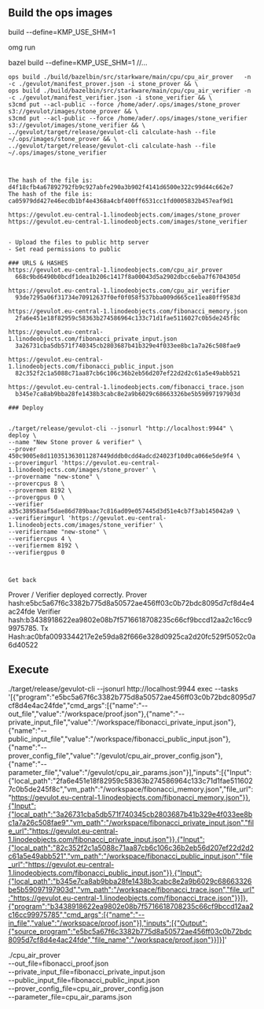 
## Build the ops images



build --define=KMP_USE_SHM=1

omg run



bazel build --define=KMP_USE_SHM=1 //...

```
ops build ./build/bazelbin/src/starkware/main/cpu/cpu_air_prover   -n -c ./gevulot/manifest_prover.json -i stone_prover && \
ops build ./build/bazelbin/src/starkware/main/cpu/cpu_air_verifier -n -c ./gevulot/manifest_verifier.json -i stone_verifier && \
s3cmd put --acl-public --force /home/ader/.ops/images/stone_prover s3://gevulot/images/stone_prover && \
s3cmd put --acl-public --force /home/ader/.ops/images/stone_verifier s3://gevulot/images/stone_verifier && \
../gevulot/target/release/gevulot-cli calculate-hash --file ~/.ops/images/stone_prover && \
../gevulot/target/release/gevulot-cli calculate-hash --file ~/.ops/images/stone_verifier



The hash of the file is: d4f18cfb4a67892792fb9c927abfe290a3b902f4141d6500e322c99d44c662e7
The hash of the file is: ca05979dd427e46ecdb1bf4e4368a4cbf400ff6531cc1fd0005832b457eaf9d1

https://gevulot.eu-central-1.linodeobjects.com/images/stone_prover
https://gevulot.eu-central-1.linodeobjects.com/images/stone_verifier


- Upload the files to public http server
- Set read permissions to public

### URLS & HASHES
https://gevulot.eu-central-1.linodeobjects.com/cpu_air_prover
  668c9bd6490b0bcdf1dea1b206c1417f8a00043d5a2902dbcc6eba7f6704305d

https://gevulot.eu-central-1.linodeobjects.com/cpu_air_verifier
  93de7295a06f31734e70912637f0ef0f058f537bba009d665ce11ea80ff9583d

https://gevulot.eu-central-1.linodeobjects.com/fibonacci_memory.json
  2fa6e451e18f82959c58363b274586964c133c71d1fae5116027c0b5de245f8c

https://gevulot.eu-central-1.linodeobjects.com/fibonacci_private_input.json
  3a26731cba5db571f740345cb2803687b41b329e4f033ee8bc1a7a26c508fae9
  
https://gevulot.eu-central-1.linodeobjects.com/fibonacci_public_input.json
  82c352f2c1a5088c71aa87cb6c106c36b2eb56d207ef22d2d2c61a5e49abb521

https://gevulot.eu-central-1.linodeobjects.com/fibonacci_trace.json
  b345e7ca8ab9bba28fe1438b3cabc8e2a9b6029c68663326be5b59097197903d

### Deploy


./target/release/gevulot-cli --jsonurl "http://localhost:9944" \
deploy \
--name "New Stone prover & verifier" \
--prover 450c9005e8d110351363011287449dddb0cdd4adcd24023f10d0ca066e5de9f4 \
--proverimgurl 'https://gevulot.eu-central-1.linodeobjects.com/images/stone_prover' \
--provername "new-stone" \
--provercpus 8 \
--provermem 8192 \
--provergpus 0 \
--verifier a35c38958aaf5dae86d789baac7c816ad09e057445d3d51e4cb7f3ab145042a9 \
--verifierimgurl 'https://gevulot.eu-central-1.linodeobjects.com/images/stone_verifier' \
--verifiername "new-stone" \
--verifiercpus 4 \
--verifiermem 8192 \
--verifiergpus 0



Get back
```
Prover / Verifier deployed correctly.
Prover hash:e5bc5a67f6c3382b775d8a50572ae456ff03c0b72bdc8095d7cf8d4e4ac24fde
Verifier hash:b3438918622ea9802e08b7f5716618708235c66cf9bccd12aa2c16cc99975785.
Tx Hash:ac0bfa0093344217e2e59da82f666e328d0925ca2d20fc529f5052c0a6d40522

## Execute

./target/release/gevulot-cli --jsonurl http://localhost:9944  exec --tasks '[{"program":"e5bc5a67f6c3382b775d8a50572ae456ff03c0b72bdc8095d7cf8d4e4ac24fde","cmd_args":[{"name":"--out_file","value":"/workspace/proof.json"},{"name":"--private_input_file","value":"/workspace/fibonacci_private_input.json"},{"name":"--public_input_file","value":"/workspace/fibonacci_public_input.json"},{"name":"--prover_config_file","value":"/gevulot/cpu_air_prover_config.json"},{"name":"--parameter_file","value":"/gevulot/cpu_air_params.json"}],"inputs":[{"Input":{"local_path":"2fa6e451e18f82959c58363b274586964c133c71d1fae5116027c0b5de245f8c","vm_path":"/workspace/fibonacci_memory.json","file_url":"https://gevulot.eu-central-1.linodeobjects.com/fibonacci_memory.json"}},{"Input":{"local_path":"3a26731cba5db571f740345cb2803687b41b329e4f033ee8bc1a7a26c508fae9","vm_path":"/workspace/fibonacci_private_input.json","file_url":"https://gevulot.eu-central-1.linodeobjects.com/fibonacci_private_input.json"}},{"Input":{"local_path":"82c352f2c1a5088c71aa87cb6c106c36b2eb56d207ef22d2d2c61a5e49abb521","vm_path":"/workspace/fibonacci_public_input.json","file_url":"https://gevulot.eu-central-1.linodeobjects.com/fibonacci_public_input.json"}},{"Input":{"local_path":"b345e7ca8ab9bba28fe1438b3cabc8e2a9b6029c68663326be5b59097197903d","vm_path":"/workspace/fibonacci_trace.json","file_url":"https://gevulot.eu-central-1.linodeobjects.com/fibonacci_trace.json"}}]},{"program":"b3438918622ea9802e08b7f5716618708235c66cf9bccd12aa2c16cc99975785","cmd_args":[{"name":"--in_file","value":"/workspace/proof.json"}],"inputs":[{"Output":{"source_program":"e5bc5a67f6c3382b775d8a50572ae456ff03c0b72bdc8095d7cf8d4e4ac24fde","file_name":"/workspace/proof.json"}}]}]'


./cpu_air_prover \
    --out_file=fibonacci_proof.json \
    --private_input_file=fibonacci_private_input.json \
    --public_input_file=fibonacci_public_input.json \
    --prover_config_file=cpu_air_prover_config.json \
    --parameter_file=cpu_air_params.json